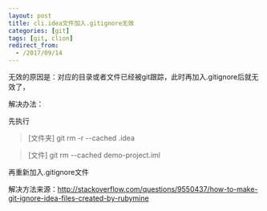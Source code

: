 ```yaml
---
layout: post
title: cli.idea文件加入.gitignore无效
categories: [git]
tags: [git, clion]
redirect_from:
  - /2017/09/14
---
```



无效的原因是：对应的目录或者文件已经被git跟踪，此时再加入.gitignore后就无效了，

解决办法：

先执行

>[文件夹]  git rm -r --cached .idea

> [文件]     git rm --cached demo-project.iml

再重新加入.gitignore文件

解决方法来源：http://stackoverflow.com/questions/9550437/how-to-make-git-ignore-idea-files-created-by-rubymine

